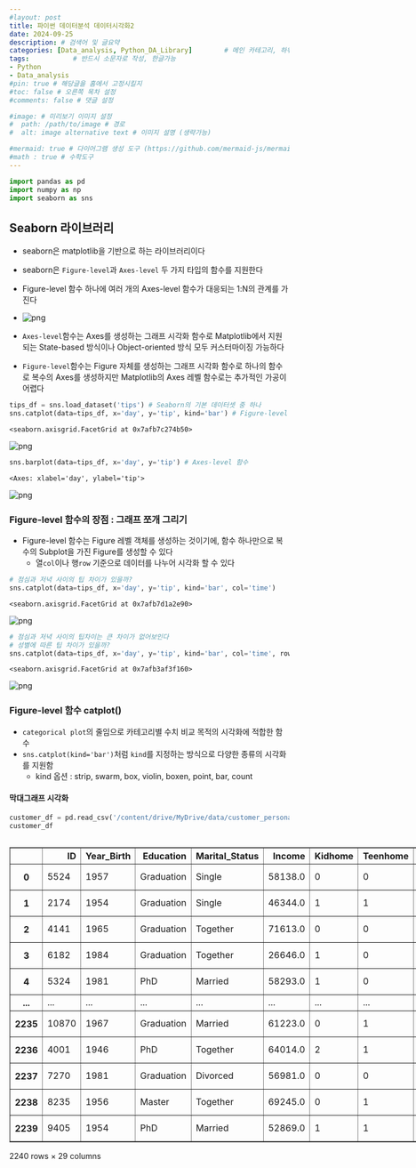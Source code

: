 ```yaml
---
#layout: post
title: 파이썬 데이터분석 데이터시각화2
date: 2024-09-25
description: # 검색어 및 글요약
categories: [Data_analysis, Python_DA_Library]        # 메인 카테고리, 하위 카테고리(생략가능)
tags:           # 반드시 소문자로 작성, 한글가능
- Python
- Data_analysis
#pin: true # 해당글을 홈에서 고정시킬지
#toc: false # 오른쪽 목차 설정
#comments: false # 댓글 설정

#image: # 미리보기 이미지 설정
#  path: /path/to/image # 경로
#  alt: image alternative text # 이미지 설명 (생략가능)

#mermaid: true # 다이어그램 생성 도구 (https://github.com/mermaid-js/mermaid)
#math : true # 수학도구
---
```


```python
import pandas as pd
import numpy as np
import seaborn as sns
```

## Seaborn 라이브러리
  - seaborn은 matplotlib을 기반으로 하는 라이브러리이다
  - seaborn은 `Figure-level`과 `Axes-level` 두 가지 타입의 함수를 지원한다
  - Figure-level 함수 하나에 여러 개의 Axes-level 함수가 대응되는 1:N의 관계를 가진다
  - ![png](/assets/img/py2_files/1.png)

 - `Axes-level`함수는 Axes를 생성하는 그래프 시각화 함수로 Matplotlib에서 지원되는 State-based 방식이나 Object-oriented 방식 모두 커스터마이징 가능하다
 - `Figure-level`함수는 Figure 자체를 생성하는 그래프 시각화 함수로 하나의 함수로 복수의 Axes를 생성하지만 Matplotlib의 Axes 레벨 함수로는 추가적인 가공이 어렵다


```python
tips_df = sns.load_dataset('tips') # Seaborn의 기본 데이터셋 중 하나
sns.catplot(data=tips_df, x='day', y='tip', kind='bar') # Figure-level 함수
```




    <seaborn.axisgrid.FacetGrid at 0x7afb7c274b50>




    
![png](/assets/img/py2_files/py2_3_1.png)
    



```python
sns.barplot(data=tips_df, x='day', y='tip') # Axes-level 함수
```




    <Axes: xlabel='day', ylabel='tip'>




    
![png](/assets/img/py2_files/py2_4_1.png)
    


### Figure-level 함수의 장점 : 그래프 쪼개 그리기
  - Figure-level 함수는 Figure 레벨 객체를 생성하는 것이기에, 함수 하나만으로 복수의 Subplot을 가진 Figure를 생성할 수 있다
    - 열`col`이나 행`row` 기준으로 데이터를 나누어 시각화 할 수 있다


```python
# 점심과 저녁 사이의 팁 차이가 있을까?
sns.catplot(data=tips_df, x='day', y='tip', kind='bar', col='time')
```




    <seaborn.axisgrid.FacetGrid at 0x7afb7d1a2e90>




    
![png](/assets/img/py2_files/py2_6_1.png)
    



```python
# 점심과 저녁 사이의 팁차이는 큰 차이가 없어보인다
# 성별에 따른 팁 차이가 있을까?
sns.catplot(data=tips_df, x='day', y='tip', kind='bar', col='time', row='sex')
```




    <seaborn.axisgrid.FacetGrid at 0x7afb3af3f160>




    
![png](/assets/img/py2_files/py2_7_1.png)
    


### Figure-level 함수 catplot()
 - `categorical plot`의 줄임으로 카테고리별 수치 비교 목적의 시각화에 적합한 함수
 - `sns.catplot(kind='bar')`처럼 `kind`를 지정하는 방식으로 다양한 종류의 시각화를 지원함
    - kind 옵션 : strip, swarm, box, violin, boxen, point, bar, count

#### 막대그래프 시각화


```python
customer_df = pd.read_csv('/content/drive/MyDrive/data/customer_personality.csv', sep='\t')
customer_df
```





  <div id="df-e1edd805-0493-47a6-a030-c3db28785102" class="colab-df-container">
    <div>
<style scoped>
    .dataframe tbody tr th:only-of-type {
        vertical-align: middle;
    }

    .dataframe tbody tr th {
        vertical-align: top;
    }

    .dataframe thead th {
        text-align: right;
    }
</style>
<table border="1" class="dataframe">
  <thead>
    <tr style="text-align: right;">
      <th></th>
      <th>ID</th>
      <th>Year_Birth</th>
      <th>Education</th>
      <th>Marital_Status</th>
      <th>Income</th>
      <th>Kidhome</th>
      <th>Teenhome</th>
      <th>Dt_Customer</th>
      <th>Recency</th>
      <th>MntWines</th>
      <th>...</th>
      <th>NumWebVisitsMonth</th>
      <th>AcceptedCmp3</th>
      <th>AcceptedCmp4</th>
      <th>AcceptedCmp5</th>
      <th>AcceptedCmp1</th>
      <th>AcceptedCmp2</th>
      <th>Complain</th>
      <th>Z_CostContact</th>
      <th>Z_Revenue</th>
      <th>Response</th>
    </tr>
  </thead>
  <tbody>
    <tr>
      <th>0</th>
      <td>5524</td>
      <td>1957</td>
      <td>Graduation</td>
      <td>Single</td>
      <td>58138.0</td>
      <td>0</td>
      <td>0</td>
      <td>04-09-2012</td>
      <td>58</td>
      <td>635</td>
      <td>...</td>
      <td>7</td>
      <td>0</td>
      <td>0</td>
      <td>0</td>
      <td>0</td>
      <td>0</td>
      <td>0</td>
      <td>3</td>
      <td>11</td>
      <td>1</td>
    </tr>
    <tr>
      <th>1</th>
      <td>2174</td>
      <td>1954</td>
      <td>Graduation</td>
      <td>Single</td>
      <td>46344.0</td>
      <td>1</td>
      <td>1</td>
      <td>08-03-2014</td>
      <td>38</td>
      <td>11</td>
      <td>...</td>
      <td>5</td>
      <td>0</td>
      <td>0</td>
      <td>0</td>
      <td>0</td>
      <td>0</td>
      <td>0</td>
      <td>3</td>
      <td>11</td>
      <td>0</td>
    </tr>
    <tr>
      <th>2</th>
      <td>4141</td>
      <td>1965</td>
      <td>Graduation</td>
      <td>Together</td>
      <td>71613.0</td>
      <td>0</td>
      <td>0</td>
      <td>21-08-2013</td>
      <td>26</td>
      <td>426</td>
      <td>...</td>
      <td>4</td>
      <td>0</td>
      <td>0</td>
      <td>0</td>
      <td>0</td>
      <td>0</td>
      <td>0</td>
      <td>3</td>
      <td>11</td>
      <td>0</td>
    </tr>
    <tr>
      <th>3</th>
      <td>6182</td>
      <td>1984</td>
      <td>Graduation</td>
      <td>Together</td>
      <td>26646.0</td>
      <td>1</td>
      <td>0</td>
      <td>10-02-2014</td>
      <td>26</td>
      <td>11</td>
      <td>...</td>
      <td>6</td>
      <td>0</td>
      <td>0</td>
      <td>0</td>
      <td>0</td>
      <td>0</td>
      <td>0</td>
      <td>3</td>
      <td>11</td>
      <td>0</td>
    </tr>
    <tr>
      <th>4</th>
      <td>5324</td>
      <td>1981</td>
      <td>PhD</td>
      <td>Married</td>
      <td>58293.0</td>
      <td>1</td>
      <td>0</td>
      <td>19-01-2014</td>
      <td>94</td>
      <td>173</td>
      <td>...</td>
      <td>5</td>
      <td>0</td>
      <td>0</td>
      <td>0</td>
      <td>0</td>
      <td>0</td>
      <td>0</td>
      <td>3</td>
      <td>11</td>
      <td>0</td>
    </tr>
    <tr>
      <th>...</th>
      <td>...</td>
      <td>...</td>
      <td>...</td>
      <td>...</td>
      <td>...</td>
      <td>...</td>
      <td>...</td>
      <td>...</td>
      <td>...</td>
      <td>...</td>
      <td>...</td>
      <td>...</td>
      <td>...</td>
      <td>...</td>
      <td>...</td>
      <td>...</td>
      <td>...</td>
      <td>...</td>
      <td>...</td>
      <td>...</td>
      <td>...</td>
    </tr>
    <tr>
      <th>2235</th>
      <td>10870</td>
      <td>1967</td>
      <td>Graduation</td>
      <td>Married</td>
      <td>61223.0</td>
      <td>0</td>
      <td>1</td>
      <td>13-06-2013</td>
      <td>46</td>
      <td>709</td>
      <td>...</td>
      <td>5</td>
      <td>0</td>
      <td>0</td>
      <td>0</td>
      <td>0</td>
      <td>0</td>
      <td>0</td>
      <td>3</td>
      <td>11</td>
      <td>0</td>
    </tr>
    <tr>
      <th>2236</th>
      <td>4001</td>
      <td>1946</td>
      <td>PhD</td>
      <td>Together</td>
      <td>64014.0</td>
      <td>2</td>
      <td>1</td>
      <td>10-06-2014</td>
      <td>56</td>
      <td>406</td>
      <td>...</td>
      <td>7</td>
      <td>0</td>
      <td>0</td>
      <td>0</td>
      <td>1</td>
      <td>0</td>
      <td>0</td>
      <td>3</td>
      <td>11</td>
      <td>0</td>
    </tr>
    <tr>
      <th>2237</th>
      <td>7270</td>
      <td>1981</td>
      <td>Graduation</td>
      <td>Divorced</td>
      <td>56981.0</td>
      <td>0</td>
      <td>0</td>
      <td>25-01-2014</td>
      <td>91</td>
      <td>908</td>
      <td>...</td>
      <td>6</td>
      <td>0</td>
      <td>1</td>
      <td>0</td>
      <td>0</td>
      <td>0</td>
      <td>0</td>
      <td>3</td>
      <td>11</td>
      <td>0</td>
    </tr>
    <tr>
      <th>2238</th>
      <td>8235</td>
      <td>1956</td>
      <td>Master</td>
      <td>Together</td>
      <td>69245.0</td>
      <td>0</td>
      <td>1</td>
      <td>24-01-2014</td>
      <td>8</td>
      <td>428</td>
      <td>...</td>
      <td>3</td>
      <td>0</td>
      <td>0</td>
      <td>0</td>
      <td>0</td>
      <td>0</td>
      <td>0</td>
      <td>3</td>
      <td>11</td>
      <td>0</td>
    </tr>
    <tr>
      <th>2239</th>
      <td>9405</td>
      <td>1954</td>
      <td>PhD</td>
      <td>Married</td>
      <td>52869.0</td>
      <td>1</td>
      <td>1</td>
      <td>15-10-2012</td>
      <td>40</td>
      <td>84</td>
      <td>...</td>
      <td>7</td>
      <td>0</td>
      <td>0</td>
      <td>0</td>
      <td>0</td>
      <td>0</td>
      <td>0</td>
      <td>3</td>
      <td>11</td>
      <td>1</td>
    </tr>
  </tbody>
</table>
<p>2240 rows × 29 columns</p>
</div>
    <div class="colab-df-buttons">

  <div class="colab-df-container">
    <button class="colab-df-convert" onclick="convertToInteractive('df-e1edd805-0493-47a6-a030-c3db28785102')"
            title="Convert this dataframe to an interactive table."
            style="display:none;">

  <svg xmlns="http://www.w3.org/2000/svg" height="24px" viewBox="0 -960 960 960">
    <path d="M120-120v-720h720v720H120Zm60-500h600v-160H180v160Zm220 220h160v-160H400v160Zm0 220h160v-160H400v160ZM180-400h160v-160H180v160Zm440 0h160v-160H620v160ZM180-180h160v-160H180v160Zm440 0h160v-160H620v160Z"/>
  </svg>
    </button>

  <style>
    .colab-df-container {
      display:flex;
      gap: 12px;
    }

    .colab-df-convert {
      background-color: #E8F0FE;
      border: none;
      border-radius: 50%;
      cursor: pointer;
      display: none;
      fill: #1967D2;
      height: 32px;
      padding: 0 0 0 0;
      width: 32px;
    }

    .colab-df-convert:hover {
      background-color: #E2EBFA;
      box-shadow: 0px 1px 2px rgba(60, 64, 67, 0.3), 0px 1px 3px 1px rgba(60, 64, 67, 0.15);
      fill: #174EA6;
    }

    .colab-df-buttons div {
      margin-bottom: 4px;
    }

    [theme=dark] .colab-df-convert {
      background-color: #3B4455;
      fill: #D2E3FC;
    }

    [theme=dark] .colab-df-convert:hover {
      background-color: #434B5C;
      box-shadow: 0px 1px 3px 1px rgba(0, 0, 0, 0.15);
      filter: drop-shadow(0px 1px 2px rgba(0, 0, 0, 0.3));
      fill: #FFFFFF;
    }
  </style>

    <script>
      const buttonEl =
        document.querySelector('#df-e1edd805-0493-47a6-a030-c3db28785102 button.colab-df-convert');
      buttonEl.style.display =
        google.colab.kernel.accessAllowed ? 'block' : 'none';

      async function convertToInteractive(key) {
        const element = document.querySelector('#df-e1edd805-0493-47a6-a030-c3db28785102');
        const dataTable =
          await google.colab.kernel.invokeFunction('convertToInteractive',
                                                    [key], {});
        if (!dataTable) return;

        const docLinkHtml = 'Like what you see? Visit the ' +
          '<a target="_blank" href=https://colab.research.google.com/notebooks/data_table.ipynb>data table notebook</a>'
          + ' to learn more about interactive tables.';
        element.innerHTML = '';
        dataTable['output_type'] = 'display_data';
        await google.colab.output.renderOutput(dataTable, element);
        const docLink = document.createElement('div');
        docLink.innerHTML = docLinkHtml;
        element.appendChild(docLink);
      }
    </script>
  </div>


<div id="df-f4f97406-1ef9-4f5a-82d0-9bf63622f537">
  <button class="colab-df-quickchart" onclick="quickchart('df-f4f97406-1ef9-4f5a-82d0-9bf63622f537')"
            title="Suggest charts"
            style="display:none;">

<svg xmlns="http://www.w3.org/2000/svg" height="24px"viewBox="0 0 24 24"
     width="24px">
    <g>
        <path d="M19 3H5c-1.1 0-2 .9-2 2v14c0 1.1.9 2 2 2h14c1.1 0 2-.9 2-2V5c0-1.1-.9-2-2-2zM9 17H7v-7h2v7zm4 0h-2V7h2v10zm4 0h-2v-4h2v4z"/>
    </g>
</svg>
  </button>

<style>
  .colab-df-quickchart {
      --bg-color: #E8F0FE;
      --fill-color: #1967D2;
      --hover-bg-color: #E2EBFA;
      --hover-fill-color: #174EA6;
      --disabled-fill-color: #AAA;
      --disabled-bg-color: #DDD;
  }

  [theme=dark] .colab-df-quickchart {
      --bg-color: #3B4455;
      --fill-color: #D2E3FC;
      --hover-bg-color: #434B5C;
      --hover-fill-color: #FFFFFF;
      --disabled-bg-color: #3B4455;
      --disabled-fill-color: #666;
  }

  .colab-df-quickchart {
    background-color: var(--bg-color);
    border: none;
    border-radius: 50%;
    cursor: pointer;
    display: none;
    fill: var(--fill-color);
    height: 32px;
    padding: 0;
    width: 32px;
  }

  .colab-df-quickchart:hover {
    background-color: var(--hover-bg-color);
    box-shadow: 0 1px 2px rgba(60, 64, 67, 0.3), 0 1px 3px 1px rgba(60, 64, 67, 0.15);
    fill: var(--button-hover-fill-color);
  }

  .colab-df-quickchart-complete:disabled,
  .colab-df-quickchart-complete:disabled:hover {
    background-color: var(--disabled-bg-color);
    fill: var(--disabled-fill-color);
    box-shadow: none;
  }

  .colab-df-spinner {
    border: 2px solid var(--fill-color);
    border-color: transparent;
    border-bottom-color: var(--fill-color);
    animation:
      spin 1s steps(1) infinite;
  }

  @keyframes spin {
    0% {
      border-color: transparent;
      border-bottom-color: var(--fill-color);
      border-left-color: var(--fill-color);
    }
    20% {
      border-color: transparent;
      border-left-color: var(--fill-color);
      border-top-color: var(--fill-color);
    }
    30% {
      border-color: transparent;
      border-left-color: var(--fill-color);
      border-top-color: var(--fill-color);
      border-right-color: var(--fill-color);
    }
    40% {
      border-color: transparent;
      border-right-color: var(--fill-color);
      border-top-color: var(--fill-color);
    }
    60% {
      border-color: transparent;
      border-right-color: var(--fill-color);
    }
    80% {
      border-color: transparent;
      border-right-color: var(--fill-color);
      border-bottom-color: var(--fill-color);
    }
    90% {
      border-color: transparent;
      border-bottom-color: var(--fill-color);
    }
  }
</style>

  <script>
    async function quickchart(key) {
      const quickchartButtonEl =
        document.querySelector('#' + key + ' button');
      quickchartButtonEl.disabled = true;  // To prevent multiple clicks.
      quickchartButtonEl.classList.add('colab-df-spinner');
      try {
        const charts = await google.colab.kernel.invokeFunction(
            'suggestCharts', [key], {});
      } catch (error) {
        console.error('Error during call to suggestCharts:', error);
      }
      quickchartButtonEl.classList.remove('colab-df-spinner');
      quickchartButtonEl.classList.add('colab-df-quickchart-complete');
    }
    (() => {
      let quickchartButtonEl =
        document.querySelector('#df-f4f97406-1ef9-4f5a-82d0-9bf63622f537 button');
      quickchartButtonEl.style.display =
        google.colab.kernel.accessAllowed ? 'block' : 'none';
    })();
  </script>
</div>

  <div id="id_83575f30-4f8d-46c0-b1dc-7c3e999dda2e">
    <style>
      .colab-df-generate {
        background-color: #E8F0FE;
        border: none;
        border-radius: 50%;
        cursor: pointer;
        display: none;
        fill: #1967D2;
        height: 32px;
        padding: 0 0 0 0;
        width: 32px;
      }

      .colab-df-generate:hover {
        background-color: #E2EBFA;
        box-shadow: 0px 1px 2px rgba(60, 64, 67, 0.3), 0px 1px 3px 1px rgba(60, 64, 67, 0.15);
        fill: #174EA6;
      }

      [theme=dark] .colab-df-generate {
        background-color: #3B4455;
        fill: #D2E3FC;
      }

      [theme=dark] .colab-df-generate:hover {
        background-color: #434B5C;
        box-shadow: 0px 1px 3px 1px rgba(0, 0, 0, 0.15);
        filter: drop-shadow(0px 1px 2px rgba(0, 0, 0, 0.3));
        fill: #FFFFFF;
      }
    </style>
    <button class="colab-df-generate" onclick="generateWithVariable('customer_df')"
            title="Generate code using this dataframe."
            style="display:none;">

  <svg xmlns="http://www.w3.org/2000/svg" height="24px"viewBox="0 0 24 24"
       width="24px">
    <path d="M7,19H8.4L18.45,9,17,7.55,7,17.6ZM5,21V16.75L18.45,3.32a2,2,0,0,1,2.83,0l1.4,1.43a1.91,1.91,0,0,1,.58,1.4,1.91,1.91,0,0,1-.58,1.4L9.25,21ZM18.45,9,17,7.55Zm-12,3A5.31,5.31,0,0,0,4.9,8.1,5.31,5.31,0,0,0,1,6.5,5.31,5.31,0,0,0,4.9,4.9,5.31,5.31,0,0,0,6.5,1,5.31,5.31,0,0,0,8.1,4.9,5.31,5.31,0,0,0,12,6.5,5.46,5.46,0,0,0,6.5,12Z"/>
  </svg>
    </button>
    <script>
      (() => {
      const buttonEl =
        document.querySelector('#id_83575f30-4f8d-46c0-b1dc-7c3e999dda2e button.colab-df-generate');
      buttonEl.style.display =
        google.colab.kernel.accessAllowed ? 'block' : 'none';

      buttonEl.onclick = () => {
        google.colab.notebook.generateWithVariable('customer_df');
      }
      })();
    </script>
  </div>

    </div>
  </div>





```python
customer_df['Marital_Status'].unique()
```




    array(['Single', 'Together', 'Married', 'Divorced', 'Widow', 'Alone',
           'Absurd', 'YOLO'], dtype=object)




```python
# 결혼 상태에 따른 평균 와인 소비 금액 시각화
temp = customer_df.query('Marital_Status in ["Single", "Together", "Married", "Divorced"]')

sns.catplot(kind='bar', data=temp, x='Marital_Status', y='MntWines')
```




    <seaborn.axisgrid.FacetGrid at 0x7afb3af62440>




    
![png](/assets/img/py2_files/py2_12_1.png)
    



```python
# 아이 유무에 따라 가로 방향 그래프를 분리
# 아이 수를 Yes or No 타입으로 새로 변환
temp['Kids'] = temp['Kidhome'].apply(lambda x: 'Yes' if x >= 1 else 'No')

sns.catplot(kind='bar', data=temp, x='Marital_Status', y='MntWines', col='Kids')
```

    <ipython-input-9-195a5b59779a>:3: SettingWithCopyWarning: 
    A value is trying to be set on a copy of a slice from a DataFrame.
    Try using .loc[row_indexer,col_indexer] = value instead
    
    See the caveats in the documentation: https://pandas.pydata.org/pandas-docs/stable/user_guide/indexing.html#returning-a-view-versus-a-copy
      temp['Kids'] = temp['Kidhome'].apply(lambda x: 'Yes' if x >= 1 else 'No')
    




    <seaborn.axisgrid.FacetGrid at 0x7afb3a7163b0>




    
![png](/assets/img/py2_files/py2_13_2.png)
    



```python
# 10대 자녀 유무도 추가해서 시각화
temp['Teens'] = temp['Teenhome'].apply(lambda x: 'Yes' if x >= 1 else 'No')

sns.catplot(kind='bar', data=temp, x='Marital_Status', y='MntWines', col='Kids', row='Teens')
```

    <ipython-input-10-1fcbf46cd774>:2: SettingWithCopyWarning: 
    A value is trying to be set on a copy of a slice from a DataFrame.
    Try using .loc[row_indexer,col_indexer] = value instead
    
    See the caveats in the documentation: https://pandas.pydata.org/pandas-docs/stable/user_guide/indexing.html#returning-a-view-versus-a-copy
      temp['Teens'] = temp['Teenhome'].apply(lambda x: 'Yes' if x >= 1 else 'No')
    




    <seaborn.axisgrid.FacetGrid at 0x7afb3d2da740>




    
![png](/assets/img/py2_files/py2_14_2.png)
    


#### Count plot
  - 데이터의 수를 세주는 그래프 함수이기 때문에 x나 y중 하나의 값만 받는다


```python
# 결혼 상태별 인원수를 아이 유무와 10대 자녀 유무에 따라 나누어 집계
sns.catplot(data=temp, x='Marital_Status', kind='count', col='Kids', row='Teens')
```




    <seaborn.axisgrid.FacetGrid at 0x7afb3a7153c0>




    
![png](/assets/img/py2_files/py2_16_1.png)
    


#### Strip plot


```python
# 아이 수에 따른 와인 소비 금액의 분포 파악
sns.catplot(data=customer_df, x='Kidhome', y='MntWines', kind='strip')
```




    <seaborn.axisgrid.FacetGrid at 0x7afb3a3bb400>




    
![png](/assets/img/py2_files/py2_18_1.png)
    


#### 박스 플롯


```python
sns.catplot(data=customer_df, x='Kidhome', y='MntWines', kind='box')
# 아이가 1명 이상 있는 집에서 와인 소비 금액의 중앙값이 훨씬 작은것을 관찰할 수 있다
```




    <seaborn.axisgrid.FacetGrid at 0x7afb39bb73a0>




    
![png](/assets/img/py2_files/py2_20_1.png)
    


#### 바이올린 플롯


```python
sns.catplot(data=customer_df, x='Kidhome', y='MntWines', kind='violin')
```




    <seaborn.axisgrid.FacetGrid at 0x7afb39c5dde0>




    
![png](/assets/img/py2_files/py2_22_1.png)
    


### relplot() 함수
 - relational plot의 줄임으로 두 연속형 변수 사이의 관계를 나타내는데 적합한 함수
     - kind 옵션은 scatter와 line 2가지가 있다

#### 산점도(Scatter plot)


```python
exam_df = pd.read_csv('/content/drive/MyDrive/data/student_exam.csv')
exam_df.head()
```





  <div id="df-2b57fe59-5d82-45ac-8dd9-88204e55431c" class="colab-df-container">
    <div>
<style scoped>
    .dataframe tbody tr th:only-of-type {
        vertical-align: middle;
    }

    .dataframe tbody tr th {
        vertical-align: top;
    }

    .dataframe thead th {
        text-align: right;
    }
</style>
<table border="1" class="dataframe">
  <thead>
    <tr style="text-align: right;">
      <th></th>
      <th>gender</th>
      <th>race/ethnicity</th>
      <th>parental level of education</th>
      <th>lunch</th>
      <th>test preparation course</th>
      <th>math score</th>
      <th>reading score</th>
      <th>writing score</th>
    </tr>
  </thead>
  <tbody>
    <tr>
      <th>0</th>
      <td>female</td>
      <td>group B</td>
      <td>bachelor's degree</td>
      <td>standard</td>
      <td>none</td>
      <td>72</td>
      <td>72</td>
      <td>74</td>
    </tr>
    <tr>
      <th>1</th>
      <td>female</td>
      <td>group C</td>
      <td>some college</td>
      <td>standard</td>
      <td>completed</td>
      <td>69</td>
      <td>90</td>
      <td>88</td>
    </tr>
    <tr>
      <th>2</th>
      <td>female</td>
      <td>group B</td>
      <td>master's degree</td>
      <td>standard</td>
      <td>none</td>
      <td>90</td>
      <td>95</td>
      <td>93</td>
    </tr>
    <tr>
      <th>3</th>
      <td>male</td>
      <td>group A</td>
      <td>associate's degree</td>
      <td>free/reduced</td>
      <td>none</td>
      <td>47</td>
      <td>57</td>
      <td>44</td>
    </tr>
    <tr>
      <th>4</th>
      <td>male</td>
      <td>group C</td>
      <td>some college</td>
      <td>standard</td>
      <td>none</td>
      <td>76</td>
      <td>78</td>
      <td>75</td>
    </tr>
  </tbody>
</table>
</div>
    <div class="colab-df-buttons">

  <div class="colab-df-container">
    <button class="colab-df-convert" onclick="convertToInteractive('df-2b57fe59-5d82-45ac-8dd9-88204e55431c')"
            title="Convert this dataframe to an interactive table."
            style="display:none;">

  <svg xmlns="http://www.w3.org/2000/svg" height="24px" viewBox="0 -960 960 960">
    <path d="M120-120v-720h720v720H120Zm60-500h600v-160H180v160Zm220 220h160v-160H400v160Zm0 220h160v-160H400v160ZM180-400h160v-160H180v160Zm440 0h160v-160H620v160ZM180-180h160v-160H180v160Zm440 0h160v-160H620v160Z"/>
  </svg>
    </button>

  <style>
    .colab-df-container {
      display:flex;
      gap: 12px;
    }

    .colab-df-convert {
      background-color: #E8F0FE;
      border: none;
      border-radius: 50%;
      cursor: pointer;
      display: none;
      fill: #1967D2;
      height: 32px;
      padding: 0 0 0 0;
      width: 32px;
    }

    .colab-df-convert:hover {
      background-color: #E2EBFA;
      box-shadow: 0px 1px 2px rgba(60, 64, 67, 0.3), 0px 1px 3px 1px rgba(60, 64, 67, 0.15);
      fill: #174EA6;
    }

    .colab-df-buttons div {
      margin-bottom: 4px;
    }

    [theme=dark] .colab-df-convert {
      background-color: #3B4455;
      fill: #D2E3FC;
    }

    [theme=dark] .colab-df-convert:hover {
      background-color: #434B5C;
      box-shadow: 0px 1px 3px 1px rgba(0, 0, 0, 0.15);
      filter: drop-shadow(0px 1px 2px rgba(0, 0, 0, 0.3));
      fill: #FFFFFF;
    }
  </style>

    <script>
      const buttonEl =
        document.querySelector('#df-2b57fe59-5d82-45ac-8dd9-88204e55431c button.colab-df-convert');
      buttonEl.style.display =
        google.colab.kernel.accessAllowed ? 'block' : 'none';

      async function convertToInteractive(key) {
        const element = document.querySelector('#df-2b57fe59-5d82-45ac-8dd9-88204e55431c');
        const dataTable =
          await google.colab.kernel.invokeFunction('convertToInteractive',
                                                    [key], {});
        if (!dataTable) return;

        const docLinkHtml = 'Like what you see? Visit the ' +
          '<a target="_blank" href=https://colab.research.google.com/notebooks/data_table.ipynb>data table notebook</a>'
          + ' to learn more about interactive tables.';
        element.innerHTML = '';
        dataTable['output_type'] = 'display_data';
        await google.colab.output.renderOutput(dataTable, element);
        const docLink = document.createElement('div');
        docLink.innerHTML = docLinkHtml;
        element.appendChild(docLink);
      }
    </script>
  </div>


<div id="df-0df20228-ea67-4946-9a46-483b50227014">
  <button class="colab-df-quickchart" onclick="quickchart('df-0df20228-ea67-4946-9a46-483b50227014')"
            title="Suggest charts"
            style="display:none;">

<svg xmlns="http://www.w3.org/2000/svg" height="24px"viewBox="0 0 24 24"
     width="24px">
    <g>
        <path d="M19 3H5c-1.1 0-2 .9-2 2v14c0 1.1.9 2 2 2h14c1.1 0 2-.9 2-2V5c0-1.1-.9-2-2-2zM9 17H7v-7h2v7zm4 0h-2V7h2v10zm4 0h-2v-4h2v4z"/>
    </g>
</svg>
  </button>

<style>
  .colab-df-quickchart {
      --bg-color: #E8F0FE;
      --fill-color: #1967D2;
      --hover-bg-color: #E2EBFA;
      --hover-fill-color: #174EA6;
      --disabled-fill-color: #AAA;
      --disabled-bg-color: #DDD;
  }

  [theme=dark] .colab-df-quickchart {
      --bg-color: #3B4455;
      --fill-color: #D2E3FC;
      --hover-bg-color: #434B5C;
      --hover-fill-color: #FFFFFF;
      --disabled-bg-color: #3B4455;
      --disabled-fill-color: #666;
  }

  .colab-df-quickchart {
    background-color: var(--bg-color);
    border: none;
    border-radius: 50%;
    cursor: pointer;
    display: none;
    fill: var(--fill-color);
    height: 32px;
    padding: 0;
    width: 32px;
  }

  .colab-df-quickchart:hover {
    background-color: var(--hover-bg-color);
    box-shadow: 0 1px 2px rgba(60, 64, 67, 0.3), 0 1px 3px 1px rgba(60, 64, 67, 0.15);
    fill: var(--button-hover-fill-color);
  }

  .colab-df-quickchart-complete:disabled,
  .colab-df-quickchart-complete:disabled:hover {
    background-color: var(--disabled-bg-color);
    fill: var(--disabled-fill-color);
    box-shadow: none;
  }

  .colab-df-spinner {
    border: 2px solid var(--fill-color);
    border-color: transparent;
    border-bottom-color: var(--fill-color);
    animation:
      spin 1s steps(1) infinite;
  }

  @keyframes spin {
    0% {
      border-color: transparent;
      border-bottom-color: var(--fill-color);
      border-left-color: var(--fill-color);
    }
    20% {
      border-color: transparent;
      border-left-color: var(--fill-color);
      border-top-color: var(--fill-color);
    }
    30% {
      border-color: transparent;
      border-left-color: var(--fill-color);
      border-top-color: var(--fill-color);
      border-right-color: var(--fill-color);
    }
    40% {
      border-color: transparent;
      border-right-color: var(--fill-color);
      border-top-color: var(--fill-color);
    }
    60% {
      border-color: transparent;
      border-right-color: var(--fill-color);
    }
    80% {
      border-color: transparent;
      border-right-color: var(--fill-color);
      border-bottom-color: var(--fill-color);
    }
    90% {
      border-color: transparent;
      border-bottom-color: var(--fill-color);
    }
  }
</style>

  <script>
    async function quickchart(key) {
      const quickchartButtonEl =
        document.querySelector('#' + key + ' button');
      quickchartButtonEl.disabled = true;  // To prevent multiple clicks.
      quickchartButtonEl.classList.add('colab-df-spinner');
      try {
        const charts = await google.colab.kernel.invokeFunction(
            'suggestCharts', [key], {});
      } catch (error) {
        console.error('Error during call to suggestCharts:', error);
      }
      quickchartButtonEl.classList.remove('colab-df-spinner');
      quickchartButtonEl.classList.add('colab-df-quickchart-complete');
    }
    (() => {
      let quickchartButtonEl =
        document.querySelector('#df-0df20228-ea67-4946-9a46-483b50227014 button');
      quickchartButtonEl.style.display =
        google.colab.kernel.accessAllowed ? 'block' : 'none';
    })();
  </script>
</div>

    </div>
  </div>





```python
# 수학 점수와 읽기 점수의 관계
sns.relplot(data=exam_df, x='math score', y='reading score', kind='scatter')
```




    <seaborn.axisgrid.FacetGrid at 0x7afb399c3130>




    
![png](/assets/img/py2_files/py2_26_1.png)
    



```python
# 테스트 준비 과정의 이수 여부에 따라 수학 점수와 읽기 점수의 관계
sns.relplot(data=exam_df, x='math score', y='reading score', kind='scatter', col='test preparation course')
```




    <seaborn.axisgrid.FacetGrid at 0x7afb39a5aad0>




    
![png](/assets/img/py2_files/py2_27_1.png)
    


#### 라인 그래프


```python
books_df = pd.read_csv('/content/drive/MyDrive/data/amazon_bestsellers.csv')
books_df.head()
```





  <div id="df-3cf8138d-69d6-4251-a030-d76c98069eb5" class="colab-df-container">
    <div>
<style scoped>
    .dataframe tbody tr th:only-of-type {
        vertical-align: middle;
    }

    .dataframe tbody tr th {
        vertical-align: top;
    }

    .dataframe thead th {
        text-align: right;
    }
</style>
<table border="1" class="dataframe">
  <thead>
    <tr style="text-align: right;">
      <th></th>
      <th>Name</th>
      <th>Author</th>
      <th>User Rating</th>
      <th>Reviews</th>
      <th>Price</th>
      <th>Year</th>
      <th>Genre</th>
    </tr>
  </thead>
  <tbody>
    <tr>
      <th>0</th>
      <td>10-Day Green Smoothie Cleanse</td>
      <td>JJ Smith</td>
      <td>4.7</td>
      <td>17350</td>
      <td>8</td>
      <td>2016</td>
      <td>Non Fiction</td>
    </tr>
    <tr>
      <th>1</th>
      <td>11/22/63: A Novel</td>
      <td>Stephen King</td>
      <td>4.6</td>
      <td>2052</td>
      <td>22</td>
      <td>2011</td>
      <td>Fiction</td>
    </tr>
    <tr>
      <th>2</th>
      <td>12 Rules for Life: An Antidote to Chaos</td>
      <td>Jordan B. Peterson</td>
      <td>4.7</td>
      <td>18979</td>
      <td>15</td>
      <td>2018</td>
      <td>Non Fiction</td>
    </tr>
    <tr>
      <th>3</th>
      <td>1984 (Signet Classics)</td>
      <td>George Orwell</td>
      <td>4.7</td>
      <td>21424</td>
      <td>6</td>
      <td>2017</td>
      <td>Fiction</td>
    </tr>
    <tr>
      <th>4</th>
      <td>5,000 Awesome Facts (About Everything!) (Natio...</td>
      <td>National Geographic Kids</td>
      <td>4.8</td>
      <td>7665</td>
      <td>12</td>
      <td>2019</td>
      <td>Non Fiction</td>
    </tr>
  </tbody>
</table>
</div>
    <div class="colab-df-buttons">

  <div class="colab-df-container">
    <button class="colab-df-convert" onclick="convertToInteractive('df-3cf8138d-69d6-4251-a030-d76c98069eb5')"
            title="Convert this dataframe to an interactive table."
            style="display:none;">

  <svg xmlns="http://www.w3.org/2000/svg" height="24px" viewBox="0 -960 960 960">
    <path d="M120-120v-720h720v720H120Zm60-500h600v-160H180v160Zm220 220h160v-160H400v160Zm0 220h160v-160H400v160ZM180-400h160v-160H180v160Zm440 0h160v-160H620v160ZM180-180h160v-160H180v160Zm440 0h160v-160H620v160Z"/>
  </svg>
    </button>

  <style>
    .colab-df-container {
      display:flex;
      gap: 12px;
    }

    .colab-df-convert {
      background-color: #E8F0FE;
      border: none;
      border-radius: 50%;
      cursor: pointer;
      display: none;
      fill: #1967D2;
      height: 32px;
      padding: 0 0 0 0;
      width: 32px;
    }

    .colab-df-convert:hover {
      background-color: #E2EBFA;
      box-shadow: 0px 1px 2px rgba(60, 64, 67, 0.3), 0px 1px 3px 1px rgba(60, 64, 67, 0.15);
      fill: #174EA6;
    }

    .colab-df-buttons div {
      margin-bottom: 4px;
    }

    [theme=dark] .colab-df-convert {
      background-color: #3B4455;
      fill: #D2E3FC;
    }

    [theme=dark] .colab-df-convert:hover {
      background-color: #434B5C;
      box-shadow: 0px 1px 3px 1px rgba(0, 0, 0, 0.15);
      filter: drop-shadow(0px 1px 2px rgba(0, 0, 0, 0.3));
      fill: #FFFFFF;
    }
  </style>

    <script>
      const buttonEl =
        document.querySelector('#df-3cf8138d-69d6-4251-a030-d76c98069eb5 button.colab-df-convert');
      buttonEl.style.display =
        google.colab.kernel.accessAllowed ? 'block' : 'none';

      async function convertToInteractive(key) {
        const element = document.querySelector('#df-3cf8138d-69d6-4251-a030-d76c98069eb5');
        const dataTable =
          await google.colab.kernel.invokeFunction('convertToInteractive',
                                                    [key], {});
        if (!dataTable) return;

        const docLinkHtml = 'Like what you see? Visit the ' +
          '<a target="_blank" href=https://colab.research.google.com/notebooks/data_table.ipynb>data table notebook</a>'
          + ' to learn more about interactive tables.';
        element.innerHTML = '';
        dataTable['output_type'] = 'display_data';
        await google.colab.output.renderOutput(dataTable, element);
        const docLink = document.createElement('div');
        docLink.innerHTML = docLinkHtml;
        element.appendChild(docLink);
      }
    </script>
  </div>


<div id="df-7f295a5a-729a-4bad-9905-b404f3d9d6e6">
  <button class="colab-df-quickchart" onclick="quickchart('df-7f295a5a-729a-4bad-9905-b404f3d9d6e6')"
            title="Suggest charts"
            style="display:none;">

<svg xmlns="http://www.w3.org/2000/svg" height="24px"viewBox="0 0 24 24"
     width="24px">
    <g>
        <path d="M19 3H5c-1.1 0-2 .9-2 2v14c0 1.1.9 2 2 2h14c1.1 0 2-.9 2-2V5c0-1.1-.9-2-2-2zM9 17H7v-7h2v7zm4 0h-2V7h2v10zm4 0h-2v-4h2v4z"/>
    </g>
</svg>
  </button>

<style>
  .colab-df-quickchart {
      --bg-color: #E8F0FE;
      --fill-color: #1967D2;
      --hover-bg-color: #E2EBFA;
      --hover-fill-color: #174EA6;
      --disabled-fill-color: #AAA;
      --disabled-bg-color: #DDD;
  }

  [theme=dark] .colab-df-quickchart {
      --bg-color: #3B4455;
      --fill-color: #D2E3FC;
      --hover-bg-color: #434B5C;
      --hover-fill-color: #FFFFFF;
      --disabled-bg-color: #3B4455;
      --disabled-fill-color: #666;
  }

  .colab-df-quickchart {
    background-color: var(--bg-color);
    border: none;
    border-radius: 50%;
    cursor: pointer;
    display: none;
    fill: var(--fill-color);
    height: 32px;
    padding: 0;
    width: 32px;
  }

  .colab-df-quickchart:hover {
    background-color: var(--hover-bg-color);
    box-shadow: 0 1px 2px rgba(60, 64, 67, 0.3), 0 1px 3px 1px rgba(60, 64, 67, 0.15);
    fill: var(--button-hover-fill-color);
  }

  .colab-df-quickchart-complete:disabled,
  .colab-df-quickchart-complete:disabled:hover {
    background-color: var(--disabled-bg-color);
    fill: var(--disabled-fill-color);
    box-shadow: none;
  }

  .colab-df-spinner {
    border: 2px solid var(--fill-color);
    border-color: transparent;
    border-bottom-color: var(--fill-color);
    animation:
      spin 1s steps(1) infinite;
  }

  @keyframes spin {
    0% {
      border-color: transparent;
      border-bottom-color: var(--fill-color);
      border-left-color: var(--fill-color);
    }
    20% {
      border-color: transparent;
      border-left-color: var(--fill-color);
      border-top-color: var(--fill-color);
    }
    30% {
      border-color: transparent;
      border-left-color: var(--fill-color);
      border-top-color: var(--fill-color);
      border-right-color: var(--fill-color);
    }
    40% {
      border-color: transparent;
      border-right-color: var(--fill-color);
      border-top-color: var(--fill-color);
    }
    60% {
      border-color: transparent;
      border-right-color: var(--fill-color);
    }
    80% {
      border-color: transparent;
      border-right-color: var(--fill-color);
      border-bottom-color: var(--fill-color);
    }
    90% {
      border-color: transparent;
      border-bottom-color: var(--fill-color);
    }
  }
</style>

  <script>
    async function quickchart(key) {
      const quickchartButtonEl =
        document.querySelector('#' + key + ' button');
      quickchartButtonEl.disabled = true;  // To prevent multiple clicks.
      quickchartButtonEl.classList.add('colab-df-spinner');
      try {
        const charts = await google.colab.kernel.invokeFunction(
            'suggestCharts', [key], {});
      } catch (error) {
        console.error('Error during call to suggestCharts:', error);
      }
      quickchartButtonEl.classList.remove('colab-df-spinner');
      quickchartButtonEl.classList.add('colab-df-quickchart-complete');
    }
    (() => {
      let quickchartButtonEl =
        document.querySelector('#df-7f295a5a-729a-4bad-9905-b404f3d9d6e6 button');
      quickchartButtonEl.style.display =
        google.colab.kernel.accessAllowed ? 'block' : 'none';
    })();
  </script>
</div>

    </div>
  </div>





```python
sns.relplot(kind='line', x='Year', y='Reviews', data=books_df)
```




    <seaborn.axisgrid.FacetGrid at 0x7afb39971960>




    
![png](/assets/img/py2_files/py2_30_1.png)
    



```python
# 오차 영역 표시를 숨기고 hue 파라미터를 통해 특정 장르별 데이터 시각화
sns.relplot(kind='line', x='Year', y='Reviews', data=books_df, errorbar=None, hue='Genre')
```




    <seaborn.axisgrid.FacetGrid at 0x7afb31f4b190>




    
![png](/assets/img/py2_files/py2_31_1.png)
    


### displot() 함수
  - distribution plot의 줄임으로 데이터의 분포를 시각화하는데 적합한 함수
    - kind 옵션 : hist, kde, ecdf

#### 히스토그램


```python
sns.displot(data=exam_df, x='math score', kind='hist')
```




    <seaborn.axisgrid.FacetGrid at 0x7afb31f25f90>




    
![png](/assets/img/py2_files/py2_34_1.png)
    



```python
# bins 파라미터 이용 구간 조정
sns.displot(data=exam_df, x='math score', kind='hist', bins=10)
```




    <seaborn.axisgrid.FacetGrid at 0x7afb31e47520>




    
![png](/assets/img/py2_files/py2_35_1.png)
    



```python
# 테스트 준비 과정 여부로 분포 분류
sns.displot(data=exam_df, x='math score', kind='hist', col='test preparation course', hue='test preparation course', legend=False)
```




    <seaborn.axisgrid.FacetGrid at 0x7afb39bb6b00>




    
![png](/assets/img/py2_files/py2_36_1.png)
    


#### KDE plot


```python
sns.displot(data=exam_df, x='math score', kind='kde', bw_adjust=0.3)
```




    <seaborn.axisgrid.FacetGrid at 0x7afb31ff98a0>




    
![png](/assets/img/py2_files/py2_38_1.png)
    


#### 히스토그램과 KDE plot 함께 그리기 (kde=True옵션)


```python
sns.displot(data=exam_df, kind='hist', kde=True, x='math score')
```




    <seaborn.axisgrid.FacetGrid at 0x7afb31caf550>




    
![png](/assets/img/py2_files/py2_40_1.png)
    


#### 두 개의 변수로 분포 시각화하기


```python
sns.displot(kind='hist', data=exam_df, x='math score', y='reading score')
```




    <seaborn.axisgrid.FacetGrid at 0x7afb31b455d0>




    
![png](/assets/img/py2_files/py2_42_1.png)
    



```python
sns.displot(data=exam_df, kind='kde', x='math score', y='reading score')
```




    <seaborn.axisgrid.FacetGrid at 0x7afb31b45f30>




    
![png](/assets/img/py2_files/py2_43_1.png)
    


### 실습 : 연도별 유니콘 스타트업 수 시각화
  1. 연도별 국가별 기업수를 집계할 때, 기업수를 집계한 컬럼명은 ‘Number of Unicorn Startups’로 바꿔주세요.
  2. 국가 중에서는 중국과 미국만 필터링해 사용하고, 그래프는 가로 방향으로 분리해 그려 주세요.


```python
unicorn_df = pd.read_csv('/content/drive/MyDrive/data/unicorn_startups.csv')
unicorn_df
```





  <div id="df-a324b511-94dd-479a-a2ff-febd05965a99" class="colab-df-container">
    <div>
<style scoped>
    .dataframe tbody tr th:only-of-type {
        vertical-align: middle;
    }

    .dataframe tbody tr th {
        vertical-align: top;
    }

    .dataframe thead th {
        text-align: right;
    }
</style>
<table border="1" class="dataframe">
  <thead>
    <tr style="text-align: right;">
      <th></th>
      <th>Company</th>
      <th>Valuation</th>
      <th>Date</th>
      <th>Country</th>
      <th>City</th>
      <th>Industry</th>
      <th>Investors</th>
      <th>year</th>
      <th>month</th>
      <th>day</th>
    </tr>
  </thead>
  <tbody>
    <tr>
      <th>0</th>
      <td>Bytedance</td>
      <td>140.0</td>
      <td>4/7/2017</td>
      <td>China</td>
      <td>Beijing</td>
      <td>Artificial intelligence</td>
      <td>0      Sequoia Capital China, SIG Asia Investm...</td>
      <td>2017</td>
      <td>7</td>
      <td>4</td>
    </tr>
    <tr>
      <th>1</th>
      <td>SpaceX</td>
      <td>100.3</td>
      <td>12/1/2012</td>
      <td>United States</td>
      <td>Hawthorne</td>
      <td>Other</td>
      <td>0      Sequoia Capital China, SIG Asia Investm...</td>
      <td>2012</td>
      <td>1</td>
      <td>12</td>
    </tr>
    <tr>
      <th>2</th>
      <td>Stripe</td>
      <td>95.0</td>
      <td>1/23/2014</td>
      <td>United States</td>
      <td>San Francisco</td>
      <td>Fintech</td>
      <td>0      Sequoia Capital China, SIG Asia Investm...</td>
      <td>2014</td>
      <td>23</td>
      <td>1</td>
    </tr>
    <tr>
      <th>3</th>
      <td>Klarna</td>
      <td>45.6</td>
      <td>12/12/2011</td>
      <td>Sweden</td>
      <td>Stockholm</td>
      <td>Fintech</td>
      <td>0      Sequoia Capital China, SIG Asia Investm...</td>
      <td>2011</td>
      <td>12</td>
      <td>12</td>
    </tr>
    <tr>
      <th>4</th>
      <td>Canva</td>
      <td>40.0</td>
      <td>1/8/2018</td>
      <td>Australia</td>
      <td>Surry Hills</td>
      <td>Internet software &amp; services</td>
      <td>0      Sequoia Capital China, SIG Asia Investm...</td>
      <td>2018</td>
      <td>8</td>
      <td>1</td>
    </tr>
    <tr>
      <th>...</th>
      <td>...</td>
      <td>...</td>
      <td>...</td>
      <td>...</td>
      <td>...</td>
      <td>...</td>
      <td>...</td>
      <td>...</td>
      <td>...</td>
      <td>...</td>
    </tr>
    <tr>
      <th>931</th>
      <td>YipitData</td>
      <td>1.0</td>
      <td>12/6/2021</td>
      <td>United States</td>
      <td>New York</td>
      <td>Internet software &amp; services</td>
      <td>0      Sequoia Capital China, SIG Asia Investm...</td>
      <td>2021</td>
      <td>6</td>
      <td>12</td>
    </tr>
    <tr>
      <th>932</th>
      <td>Anyscale</td>
      <td>1.0</td>
      <td>12/7/2021</td>
      <td>United States</td>
      <td>Berkeley</td>
      <td>Artificial Intelligence</td>
      <td>0      Sequoia Capital China, SIG Asia Investm...</td>
      <td>2021</td>
      <td>7</td>
      <td>12</td>
    </tr>
    <tr>
      <th>933</th>
      <td>Iodine Software</td>
      <td>1.0</td>
      <td>12/1/2021</td>
      <td>United States</td>
      <td>Austin</td>
      <td>Data management &amp; analytics</td>
      <td>0      Sequoia Capital China, SIG Asia Investm...</td>
      <td>2021</td>
      <td>1</td>
      <td>12</td>
    </tr>
    <tr>
      <th>934</th>
      <td>ReliaQuest</td>
      <td>1.0</td>
      <td>12/1/2021</td>
      <td>United States</td>
      <td>Tampa</td>
      <td>Cybersecurity</td>
      <td>0      Sequoia Capital China, SIG Asia Investm...</td>
      <td>2021</td>
      <td>1</td>
      <td>12</td>
    </tr>
    <tr>
      <th>935</th>
      <td>Pet Circle</td>
      <td>1.0</td>
      <td>12/7/2021</td>
      <td>Australia</td>
      <td>Alexandria</td>
      <td>E-commerce &amp; direct-to-consumer</td>
      <td>0      Sequoia Capital China, SIG Asia Investm...</td>
      <td>2021</td>
      <td>7</td>
      <td>12</td>
    </tr>
  </tbody>
</table>
<p>936 rows × 10 columns</p>
</div>
    <div class="colab-df-buttons">

  <div class="colab-df-container">
    <button class="colab-df-convert" onclick="convertToInteractive('df-a324b511-94dd-479a-a2ff-febd05965a99')"
            title="Convert this dataframe to an interactive table."
            style="display:none;">

  <svg xmlns="http://www.w3.org/2000/svg" height="24px" viewBox="0 -960 960 960">
    <path d="M120-120v-720h720v720H120Zm60-500h600v-160H180v160Zm220 220h160v-160H400v160Zm0 220h160v-160H400v160ZM180-400h160v-160H180v160Zm440 0h160v-160H620v160ZM180-180h160v-160H180v160Zm440 0h160v-160H620v160Z"/>
  </svg>
    </button>

  <style>
    .colab-df-container {
      display:flex;
      gap: 12px;
    }

    .colab-df-convert {
      background-color: #E8F0FE;
      border: none;
      border-radius: 50%;
      cursor: pointer;
      display: none;
      fill: #1967D2;
      height: 32px;
      padding: 0 0 0 0;
      width: 32px;
    }

    .colab-df-convert:hover {
      background-color: #E2EBFA;
      box-shadow: 0px 1px 2px rgba(60, 64, 67, 0.3), 0px 1px 3px 1px rgba(60, 64, 67, 0.15);
      fill: #174EA6;
    }

    .colab-df-buttons div {
      margin-bottom: 4px;
    }

    [theme=dark] .colab-df-convert {
      background-color: #3B4455;
      fill: #D2E3FC;
    }

    [theme=dark] .colab-df-convert:hover {
      background-color: #434B5C;
      box-shadow: 0px 1px 3px 1px rgba(0, 0, 0, 0.15);
      filter: drop-shadow(0px 1px 2px rgba(0, 0, 0, 0.3));
      fill: #FFFFFF;
    }
  </style>

    <script>
      const buttonEl =
        document.querySelector('#df-a324b511-94dd-479a-a2ff-febd05965a99 button.colab-df-convert');
      buttonEl.style.display =
        google.colab.kernel.accessAllowed ? 'block' : 'none';

      async function convertToInteractive(key) {
        const element = document.querySelector('#df-a324b511-94dd-479a-a2ff-febd05965a99');
        const dataTable =
          await google.colab.kernel.invokeFunction('convertToInteractive',
                                                    [key], {});
        if (!dataTable) return;

        const docLinkHtml = 'Like what you see? Visit the ' +
          '<a target="_blank" href=https://colab.research.google.com/notebooks/data_table.ipynb>data table notebook</a>'
          + ' to learn more about interactive tables.';
        element.innerHTML = '';
        dataTable['output_type'] = 'display_data';
        await google.colab.output.renderOutput(dataTable, element);
        const docLink = document.createElement('div');
        docLink.innerHTML = docLinkHtml;
        element.appendChild(docLink);
      }
    </script>
  </div>


<div id="df-0b198eaa-d8e2-4514-b96f-41ee9434d34d">
  <button class="colab-df-quickchart" onclick="quickchart('df-0b198eaa-d8e2-4514-b96f-41ee9434d34d')"
            title="Suggest charts"
            style="display:none;">

<svg xmlns="http://www.w3.org/2000/svg" height="24px"viewBox="0 0 24 24"
     width="24px">
    <g>
        <path d="M19 3H5c-1.1 0-2 .9-2 2v14c0 1.1.9 2 2 2h14c1.1 0 2-.9 2-2V5c0-1.1-.9-2-2-2zM9 17H7v-7h2v7zm4 0h-2V7h2v10zm4 0h-2v-4h2v4z"/>
    </g>
</svg>
  </button>

<style>
  .colab-df-quickchart {
      --bg-color: #E8F0FE;
      --fill-color: #1967D2;
      --hover-bg-color: #E2EBFA;
      --hover-fill-color: #174EA6;
      --disabled-fill-color: #AAA;
      --disabled-bg-color: #DDD;
  }

  [theme=dark] .colab-df-quickchart {
      --bg-color: #3B4455;
      --fill-color: #D2E3FC;
      --hover-bg-color: #434B5C;
      --hover-fill-color: #FFFFFF;
      --disabled-bg-color: #3B4455;
      --disabled-fill-color: #666;
  }

  .colab-df-quickchart {
    background-color: var(--bg-color);
    border: none;
    border-radius: 50%;
    cursor: pointer;
    display: none;
    fill: var(--fill-color);
    height: 32px;
    padding: 0;
    width: 32px;
  }

  .colab-df-quickchart:hover {
    background-color: var(--hover-bg-color);
    box-shadow: 0 1px 2px rgba(60, 64, 67, 0.3), 0 1px 3px 1px rgba(60, 64, 67, 0.15);
    fill: var(--button-hover-fill-color);
  }

  .colab-df-quickchart-complete:disabled,
  .colab-df-quickchart-complete:disabled:hover {
    background-color: var(--disabled-bg-color);
    fill: var(--disabled-fill-color);
    box-shadow: none;
  }

  .colab-df-spinner {
    border: 2px solid var(--fill-color);
    border-color: transparent;
    border-bottom-color: var(--fill-color);
    animation:
      spin 1s steps(1) infinite;
  }

  @keyframes spin {
    0% {
      border-color: transparent;
      border-bottom-color: var(--fill-color);
      border-left-color: var(--fill-color);
    }
    20% {
      border-color: transparent;
      border-left-color: var(--fill-color);
      border-top-color: var(--fill-color);
    }
    30% {
      border-color: transparent;
      border-left-color: var(--fill-color);
      border-top-color: var(--fill-color);
      border-right-color: var(--fill-color);
    }
    40% {
      border-color: transparent;
      border-right-color: var(--fill-color);
      border-top-color: var(--fill-color);
    }
    60% {
      border-color: transparent;
      border-right-color: var(--fill-color);
    }
    80% {
      border-color: transparent;
      border-right-color: var(--fill-color);
      border-bottom-color: var(--fill-color);
    }
    90% {
      border-color: transparent;
      border-bottom-color: var(--fill-color);
    }
  }
</style>

  <script>
    async function quickchart(key) {
      const quickchartButtonEl =
        document.querySelector('#' + key + ' button');
      quickchartButtonEl.disabled = true;  // To prevent multiple clicks.
      quickchartButtonEl.classList.add('colab-df-spinner');
      try {
        const charts = await google.colab.kernel.invokeFunction(
            'suggestCharts', [key], {});
      } catch (error) {
        console.error('Error during call to suggestCharts:', error);
      }
      quickchartButtonEl.classList.remove('colab-df-spinner');
      quickchartButtonEl.classList.add('colab-df-quickchart-complete');
    }
    (() => {
      let quickchartButtonEl =
        document.querySelector('#df-0b198eaa-d8e2-4514-b96f-41ee9434d34d button');
      quickchartButtonEl.style.display =
        google.colab.kernel.accessAllowed ? 'block' : 'none';
    })();
  </script>
</div>

  <div id="id_73803a07-98c8-42d2-8966-8ecc664492b8">
    <style>
      .colab-df-generate {
        background-color: #E8F0FE;
        border: none;
        border-radius: 50%;
        cursor: pointer;
        display: none;
        fill: #1967D2;
        height: 32px;
        padding: 0 0 0 0;
        width: 32px;
      }

      .colab-df-generate:hover {
        background-color: #E2EBFA;
        box-shadow: 0px 1px 2px rgba(60, 64, 67, 0.3), 0px 1px 3px 1px rgba(60, 64, 67, 0.15);
        fill: #174EA6;
      }

      [theme=dark] .colab-df-generate {
        background-color: #3B4455;
        fill: #D2E3FC;
      }

      [theme=dark] .colab-df-generate:hover {
        background-color: #434B5C;
        box-shadow: 0px 1px 3px 1px rgba(0, 0, 0, 0.15);
        filter: drop-shadow(0px 1px 2px rgba(0, 0, 0, 0.3));
        fill: #FFFFFF;
      }
    </style>
    <button class="colab-df-generate" onclick="generateWithVariable('unicorn_df')"
            title="Generate code using this dataframe."
            style="display:none;">

  <svg xmlns="http://www.w3.org/2000/svg" height="24px"viewBox="0 0 24 24"
       width="24px">
    <path d="M7,19H8.4L18.45,9,17,7.55,7,17.6ZM5,21V16.75L18.45,3.32a2,2,0,0,1,2.83,0l1.4,1.43a1.91,1.91,0,0,1,.58,1.4,1.91,1.91,0,0,1-.58,1.4L9.25,21ZM18.45,9,17,7.55Zm-12,3A5.31,5.31,0,0,0,4.9,8.1,5.31,5.31,0,0,0,1,6.5,5.31,5.31,0,0,0,4.9,4.9,5.31,5.31,0,0,0,6.5,1,5.31,5.31,0,0,0,8.1,4.9,5.31,5.31,0,0,0,12,6.5,5.46,5.46,0,0,0,6.5,12Z"/>
  </svg>
    </button>
    <script>
      (() => {
      const buttonEl =
        document.querySelector('#id_73803a07-98c8-42d2-8966-8ecc664492b8 button.colab-df-generate');
      buttonEl.style.display =
        google.colab.kernel.accessAllowed ? 'block' : 'none';

      buttonEl.onclick = () => {
        google.colab.notebook.generateWithVariable('unicorn_df');
      }
      })();
    </script>
  </div>

    </div>
  </div>





```python
unicorn_groupby = unicorn_df.groupby(['year', 'Country'])[['Company']].count().reset_index()
unicorn_groupby = unicorn_groupby.rename(columns={'Company' : 'Number of Unicorn Startups'})
select_unicorn = unicorn_groupby.query('Country in ["China", "United States"]')
sns.relplot(kind='line', data=select_unicorn, x='year', y='Number of Unicorn Startups', col='Country')
```




    <seaborn.axisgrid.FacetGrid at 0x7afb39b8c970>




    
![png](/assets/img/py2_files/py2_46_1.png)
    


### Axes-level 그래프 커스터마이징

#### 막대그래프 파라미터 사용하기
  - 값의 순서 조정하기 : order 파라미터에 리스트 형태로 정리


```python
sns.barplot(data=temp, x='Marital_Status', y='MntWines', order=['Married', 'Together', 'Single', 'Divorced'])
```




    <Axes: xlabel='Marital_Status', ylabel='MntWines'>




    
![png](/assets/img/py2_files/py2_49_1.png)
    


 - estimator 변경하기 : 지표를 평균값(기본값), 중앙값 등으로 변경


```python
sns.barplot(data=temp, x='Marital_Status', y='MntWines', order=['Married', 'Together', 'Single', 'Divorced'], estimator='median', errorbar=None)
```




    <Axes: xlabel='Marital_Status', ylabel='MntWines'>




    
![png](/assets/img/py2_files/py2_51_1.png)
    



```python
# 최대값 기준
sns.barplot(data=temp, x='Marital_Status', y='MntWines', order=['Married', 'Together', 'Single', 'Divorced'], estimator='max', errorbar=None)
```




    <Axes: xlabel='Marital_Status', ylabel='MntWines'>




    
![png](/assets/img/py2_files/py2_52_1.png)
    


 - 그래프 꾸미기 : palette 파라미터로 테마색 조정
    - 테마색에 `_d`가 붙으면 조금 더 어둡게 표현되고, `_r`이 붙으면 색상 순서가 거꾸로 뒤집힌다


```python
sns.barplot(data=temp, x='Marital_Status', y='MntWines', order=['Married', 'Together', 'Single', 'Divorced'], palette='Blues')
```

    <ipython-input-33-c11b1b66f8b8>:1: FutureWarning: 
    
    Passing `palette` without assigning `hue` is deprecated and will be removed in v0.14.0. Assign the `x` variable to `hue` and set `legend=False` for the same effect.
    
      sns.barplot(data=temp, x='Marital_Status', y='MntWines', order=['Married', 'Together', 'Single', 'Divorced'], palette='Blues')
    




    <Axes: xlabel='Marital_Status', ylabel='MntWines'>




    
![png](/assets/img/py2_files/py2_54_2.png)
    


#### 라인그래프 커스터마이징


```python
# 연도별 장르별 베스트셀러 수
books_groupby = books_df.groupby(['Year', 'Genre'])[['Name']].count().reset_index()
books_groupby.rename(columns={'Name':'Count'}, inplace=True)

# 라인 그래프
sns.lineplot(data=books_groupby, x='Year', y='Count', hue='Genre', palette='Purples_r')

```




    <Axes: xlabel='Year', ylabel='Count'>




    
![png](/assets/img/py2_files/py2_56_1.png)
    


 - Spine 제거하기 : despine() 함수
     - 기본값 : top=True, right=True


```python
sns.lineplot(data=books_groupby, x='Year', y='Count', hue='Genre', palette='Purples_r')
sns.despine()
```


    
![png](/assets/img/py2_files/py2_58_0.png)
    


- 범례 옮기기 : move_legend


```python
ax = sns.lineplot(data=books_groupby, x='Year', y='Count', hue='Genre', palette='Purples_r')
sns.move_legend(ax, "upper left")
sns.despine()
```


    
![png](/assets/img/py2_files/py2_60_0.png)
    



```python
# 범례 바깥쪽으로 빼기
ax = sns.lineplot(data=books_groupby, x='Year', y='Count', hue='Genre', palette='Purples_r')
sns.move_legend(ax, 'upper left', bbox_to_anchor=(1, 1))
sns.despine()
```


    
![png](/assets/img/py2_files/py2_61_0.png)
    


- 전체 그래프 설정 변경하기 : sns.set_style()
    - 기본 제공 스타일 : darkgrid, whitegrid, dark, white, ticks


```python
sns.set_style('dark')
sns.lineplot(data=books_groupby, x='Year', y='Count', hue='Genre')
```




    <Axes: xlabel='Year', ylabel='Count'>




    
![png](/assets/img/py2_files/py2_63_1.png)
    


- 전체 실행 환경의 팔레트를 일괄적으로 바꾸는 함수 : set_palette()


```python
sns.set_palette('Set2')
sns.lineplot(data=books_groupby, x='Year', y='Count', hue='Genre')
```




    <Axes: xlabel='Year', ylabel='Count'>




    
![png](/assets/img/py2_files/py2_65_1.png)
    


 - set_theme : set_style과 set_palette를 한번에 적용
    - ex) sns.set_theme(style='white', palette='Set1')


```python
sns.set_theme(style='white', palette='Set1')
sns.lineplot(data=books_groupby, x='Year', y='Count', hue='Genre')
```




    <Axes: xlabel='Year', ylabel='Count'>




    
![png](/assets/img/py2_files/py2_67_1.png)
    


#### 데이터실습 : Axes-level 그래프 사용, 할리우드 영화 장르별 평균 글로벌 매출 시각화

  1. 영화의 장르를 판단할 때는 Genre (First) 컬럼을 기준으로 사용해 주세요.
  2. 글로벌 매출의 평균값이 가장 큰 장르부터 작은 장르까지 내림차순으로 막대를 정렬해 주세요.
  3. errorbar는 없애주세요.
  4. 팔레트는 pink_d 그리고 스타일은 whitegrid를 사용해 주세요.
  5. 상단과 우측의 Spine은 제거해 주세요.


```python
movie_df = pd.read_csv('/content/drive/MyDrive/data/highest_grossing_movies.csv')
movie_df_genre = movie_df.groupby('Genre (First)')[['World Wide Sales (in $)']].mean().sort_values(by='World Wide Sales (in $)', ascending=False)
movie_df_genre = movie_df_genre.reset_index()  # 인덱스를 재설정하여 'Genre (First)'를 다시 열로 만듭니다.

sns.barplot(data=movie_df_genre, y='Genre (First)', x='World Wide Sales (in $)', errorbar=None, palette='pink_d')
sns.set_theme(style='whitegrid')
sns.despine()
```

    <ipython-input-41-430fc81c82ac>:5: FutureWarning: 
    
    Passing `palette` without assigning `hue` is deprecated and will be removed in v0.14.0. Assign the `y` variable to `hue` and set `legend=False` for the same effect.
    
      sns.barplot(data=movie_df_genre, y='Genre (First)', x='World Wide Sales (in $)', errorbar=None, palette='pink_d')
    


    
![png](/assets/img/py2_files/py2_69_1.png)
    


### Matplotlib 기반 그래프 커스터마이징

#### State-based 인터페이스
 - seaborn의 Axes-level 함수 그래프는 Matplotlib의 Axes 객체이기 때문에 동일하게 커스터마이징할 수 있다


```python
import seaborn as sns
import matplotlib.pyplot as plt

# 연도별 장르별 베스트셀러 수
books_groupby = books_df.groupby(['Year', 'Genre'])[['Name']].count().reset_index()

plt.figure(figsize=(9, 4))

sns.lineplot(data=books_groupby, x='Year', y='Name', hue='Genre', palette='Purples_r')
sns.despine()

plt.title('Number of Bestselling Books per Year') # 제목 붙이기
plt.ylabel('Number of Bestselling Books') # y축 라벨 변경

plt.ylim([0, 40])  # y축 표시 범위를 0 ~ 40으로 조정
plt.xticks(books_groupby['Year'].unique())  # x축에 연도가 모두 표시되도록 조정

plt.grid(axis='y', linestyle=':', color='lightgrey') # y축에만 Grid 추가: 점선 스타일, 연회색
```


    
![png](/assets/img/py2_files/py2_72_0.png)
    


#### Object-oriented 인터페이스
  - plt.subplots() 로 Figure와 Axes를 만들어준 후에, 이 Axes에 대한 정보를 seaborn Axes-level 그래프의 ax 파라미터에 넘겨줌


```python
figure, ax = plt.subplots(figsize=(9, 4))

sns.lineplot(data=books_groupby, x='Year', y='Name', hue='Genre', palette='Purples_r', ax=ax)
sns.despine()

ax.set_title('Number of Bestselling Books per Year') # 제목 붙이기
ax.set_ylabel('Number of Bestselling Books') # y축 라벨 변경

ax.set_ylim([0, 40])  # y축 표시 범위를 0~40으로 조정
ax.set_xticks(books_groupby['Year'].unique())  # x축에 연도가 모두 표시되도록 조정

ax.grid(axis='y', linestyle=':', color='lightgrey') # y축에만 Grid 추가: 점선 스타일, 연회색

```


    
![png](/assets/img/py2_files/py2_74_0.png)
    


#### Object-oriented 인터페이스로 여러 개의 Axes 다루기
  - subplots()로 figure와 두 개의 axes를 생성한 후, 각각의 seaborn 그래프 함수의 `ax`파라미터 대응


```python
fig, ax = plt.subplots(1, 2, figsize=(9, 4), constrained_layout=True)

sns.set_palette('Blues_d') # 팔레트 설정

sns.barplot(data=books_df, x='Genre', y='Reviews', errorbar=None, ax=ax[0])  # errorbar는 숨김 처리
sns.violinplot(data=books_df, x='Genre', y='Reviews', ax=ax[1])

sns.despine()  # 두 개 그래프에 다 적용됨

for axes in ax:
    axes.set_xlabel('')  # x축 라벨 숨기기

# ax[0] 가공하기
ax[0].set_title('Average Reviews per Genre') # 제목 붙이기
ax[0].axhline(books_df['Reviews'].mean(), color='grey', linestyle='--') # 평균선 추가하기

# ax[1] 가공하기
ax[1].set_title('Distribution of Reviews per Genre') # 제목 붙이기
ax[1].set_ylabel('')  # y축 라벨 숨기기
```




    Text(0, 0.5, '')




    
![png](/assets/img/py2_files/py2_76_1.png)
    


#### 실습 문제 : 할리우드 영화의 장르별 평균 글로벌 매출을 막대그래프로 시각화
 - 실습 가이드
   1. 기본적인 막대그래프는 아래 가이드에 따라 그려 주세요. 할리우드 영화 장르별 매출 시각화 I 실습에서 완성한 코드를 기반으로 하므로, 앞선 실습에서 작성한 코드를 가져와 기반으로 사용하셔도 무방해요.
     - 영화의 장르를 판단할 때는 Genre (First) 컬럼을 기준으로 사용해 주세요.
     - 글로벌 매출의 평균값이 가장 큰 장르부터 작은 장르까지 내림차순으로 막대를 정렬해 주세요.
     - errorbar는 없애주세요.
     - 팔레트는 pink_d 그리고 스타일은 whitegrid를 사용해 주세요.
     - 상단과 우측의 Spine은 제거해 주세요.
  2. ‘Average World Wide Sales per Genre’라는 제목을 추가해 주세요.
  3. 어차피 y축이 장르라는 사실은 명시적이므로 y축 라벨은 지워주세요.
  4. x축 눈금의 라벨을 million 단위로 잘라서 넣어주세요.
     - 이 내용은 조금 어려울 수 있습니다. 이전 챕터의 K-pop 아이돌의 인스타그램 팔로워 수 시각화 II 실습 중 해설 마지막 부분에서 언급된 axis.set_major_formatter()에 대한 설명을 참고해서 구현해 주세요.
  5. x축 라벨은 ‘World Wide Sales (in Million $)’로 변경해 주세요.


```python
import matplotlib.pyplot as plt
import matplotlib.ticker as ticker
movie_df = pd.read_csv('/content/drive/MyDrive/data/highest_grossing_movies.csv')
movie_df_genre = movie_df.groupby('Genre (First)')[['World Wide Sales (in $)']].mean().sort_values(by='World Wide Sales (in $)', ascending=False).reset_index()

fig, ax = plt.subplots()
sns.barplot(data=movie_df_genre, y='Genre (First)', x='World Wide Sales (in $)', errorbar=None, palette='pink_d')
sns.set_theme(style='whitegrid')
sns.despine()
ax.set_title('Average World Wide Sales per Genre')
ax.set_ylabel('')
ax.xaxis.set_major_formatter(ticker.FuncFormatter(lambda x, p: int(x / 1e6)))
ax.set_xlabel('World Wide Sales (in Million $)')
```

    <ipython-input-63-d2eef6cf9fb6>:7: FutureWarning: 
    
    Passing `palette` without assigning `hue` is deprecated and will be removed in v0.14.0. Assign the `y` variable to `hue` and set `legend=False` for the same effect.
    
      sns.barplot(data=movie_df_genre, y='Genre (First)', x='World Wide Sales (in $)', errorbar=None, palette='pink_d')
    




    Text(0.5, 0, 'World Wide Sales (in Million $)')




    
![png](/assets/img/py2_files/py2_78_2.png)
    

